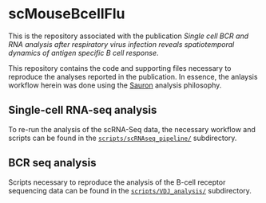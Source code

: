 # scMouseBcellFlu

This is the repository associated with the publication _Single cell BCR and RNA analysis after respiratory virus infection reveals spatiotemporal dynamics of antigen specific B cell response_.

This repository contains the code and supporting files necessary to reproduce the analyses reported in the publication. In essence, the anlaysis workflow herein was done using the [Sauron](https://github.com/NBISweden/sauron) analysis philosophy. 


## Single-cell RNA-seq analysis

To re-run the analysis of the scRNA-Seq data, the necessary workflow and scripts can be found in the [`scripts/scRNAseq_pipeline/`](scripts/scRNAseq_pipeline) subdirectory.


## BCR seq analysis

Scripts necessary to reproduce the analysis of the B-cell receptor sequencing data can be found in the [`scripts/VDJ_analysis/`](scripts/VDJ_analysis) subdirectory.







